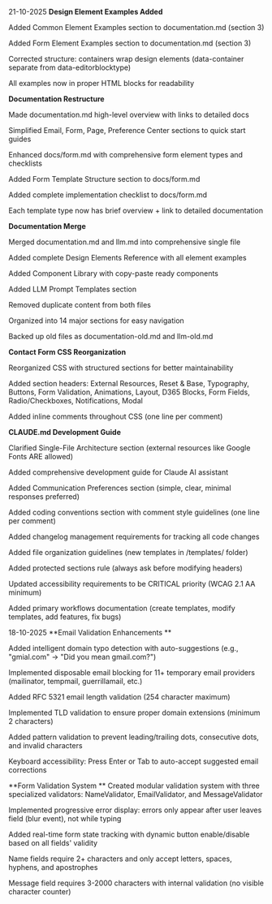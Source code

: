 21-10-2025
**Design Element Examples Added**

Added Common Element Examples section to documentation.md (section 3)

Added Form Element Examples section to documentation.md (section 3)

Corrected structure: containers wrap design elements (data-container separate from data-editorblocktype)

All examples now in proper HTML blocks for readability

**Documentation Restructure**

Made documentation.md high-level overview with links to detailed docs

Simplified Email, Form, Page, Preference Center sections to quick start guides

Enhanced docs/form.md with comprehensive form element types and checklists

Added Form Template Structure section to docs/form.md

Added complete implementation checklist to docs/form.md

Each template type now has brief overview + link to detailed documentation

**Documentation Merge**

Merged documentation.md and llm.md into comprehensive single file

Added complete Design Elements Reference with all element examples

Added Component Library with copy-paste ready components

Added LLM Prompt Templates section

Removed duplicate content from both files

Organized into 14 major sections for easy navigation

Backed up old files as documentation-old.md and llm-old.md

**Contact Form CSS Reorganization**

Reorganized CSS with structured sections for better maintainability

Added section headers: External Resources, Reset & Base, Typography, Buttons, Form Validation, Animations, Layout, D365 Blocks, Form Fields, Radio/Checkboxes, Notifications, Modal

Added inline comments throughout CSS (one line per comment)

**CLAUDE.md Development Guide**

Clarified Single-File Architecture section (external resources like Google Fonts ARE allowed)



Added comprehensive development guide for Claude AI assistant

Added Communication Preferences section (simple, clear, minimal responses preferred)

Added coding conventions section with comment style guidelines (one line per comment)

Added changelog management requirements for tracking all code changes

Added file organization guidelines (new templates in /templates/ folder)

Added protected sections rule (always ask before modifying headers)

Updated accessibility requirements to be CRITICAL priority (WCAG 2.1 AA minimum)

Added primary workflows documentation (create templates, modify templates, add features, fix bugs)


18-10-2025
**Email Validation Enhancements
**

Added intelligent domain typo detection with auto-suggestions (e.g., "gmial.com" → "Did you mean gmail.com?")

Implemented disposable email blocking for 11+ temporary email providers (mailinator, tempmail, guerrillamail, etc.)

Added RFC 5321 email length validation (254 character maximum)

Implemented TLD validation to ensure proper domain extensions (minimum 2 characters)

Added pattern validation to prevent leading/trailing dots, consecutive dots, and invalid characters

Keyboard accessibility: Press Enter or Tab to auto-accept suggested email corrections

**Form Validation System
**
Created modular validation system with three specialized validators: NameValidator, EmailValidator, and MessageValidator

Implemented progressive error display: errors only appear after user leaves field (blur event), not while typing

Added real-time form state tracking with dynamic button enable/disable based on all fields' validity

Name fields require 2+ characters and only accept letters, spaces, hyphens, and apostrophes

Message field requires 3-2000 characters with internal validation (no visible character counter)
